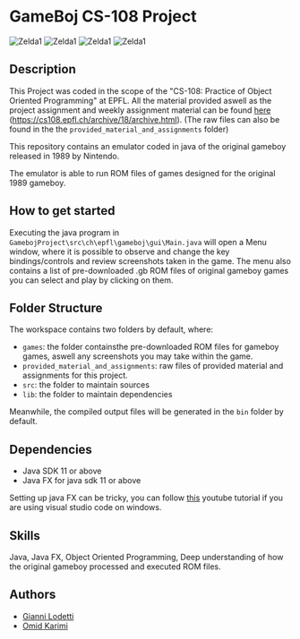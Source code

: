 # GameBoj CS-108 Project
![Zelda1](https://drive.google.com/uc?export=view&id=1MYt5oP9zW69jUZAFh_LgTtVS2EVQxWqs)
![Zelda1](https://drive.google.com/uc?export=view&id=1vAvzI1gYd5E-yJsc4VpZwHoiivpMeLPe)
![Zelda1](https://drive.google.com/uc?export=view&id=1gGgZv_KGPU2TCFhWwMYxjDciwbDu2wBp)
![Zelda1](https://drive.google.com/uc?export=view&id=1MWTy2bVdo3kf1GNh-0pYt0ccAY9OelBT)



## Description
This Project was coded in the scope of the "CS-108: Practice of Object Oriented Programming" at EPFL.
All the material provided aswell as the project assignment and weekly assignment material can be found [here](https://cs108.epfl.ch/archive/18/archive.html) (https://cs108.epfl.ch/archive/18/archive.html). (The raw files can also be found in the the `provided_material_and_assignments` folder)

This repository contains an emulator coded in java of the original gameboy released in 1989 by Nintendo.

The emulator is able to run ROM files of games designed for the original 1989 gameboy.

## How to get started
Executing the java program in ```GamebojProject\src\ch\epfl\gameboj\gui\Main.java``` will open a Menu window, where it is possible to observe and change the key bindings/controls and review screenshots taken in the game.
The menu also contains a list of pre-downloaded .gb ROM files of original gameboy games you can select and play by clicking on them.

## Folder Structure

The workspace contains two folders by default, where:

- `games`: the folder containsthe pre-downloaded ROM files for gameboy games, aswell any screenshots you may take within the game.
- `provided_material_and_assignments`: raw files of provided material and assignments for this project.
- `src`: the folder to maintain sources
- `lib`: the folder to maintain dependencies

Meanwhile, the compiled output files will be generated in the `bin` folder by default.

## Dependencies
- Java SDK 11 or above
- Java FX for java sdk 11 or above

Setting up java FX can be tricky, you can follow [this](https://www.youtube.com/watch?v=H67COH9F718&t=317s) youtube tutorial if you are using visual studio code on windows.

## Skills
Java, Java FX, Object Oriented Programming, Deep understanding of how the original gameboy processed and executed ROM files.

## Authors
- [Gianni Lodetti](https://github.com/Gianniii)
- [Omid Karimi](https://github.com/Omidou)
